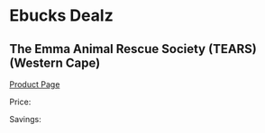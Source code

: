 
# Ebucks Dealz
## The Emma Animal Rescue Society (TEARS) (Western Cape)
[Product Page](https://www.ebucks.com/web/shop/productSelected.do?prodId=154720562&catId=365579701)

Price: 

Savings: 


	